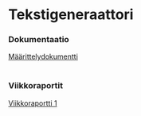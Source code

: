 # Tekstigeneraattori

### Dokumentaatio

[Määrittelydokumentti](https://github.com/akuivan/Tekstigeneraattori/blob/main/dokumentaatio/maarittelydokumentti.md) <br><br>

### Viikkoraportit

[Viikkoraportti 1 ](https://github.com/akuivan/Tekstigeneraattori/blob/main/dokumentaatio/viikkoraportti1.md) <br><br>
